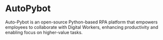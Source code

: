 # AutoPybot
Auto-Pybot is an open-source Python-based RPA platform that empowers employees to collaborate with Digital Workers, enhancing productivity and enabling focus on higher-value tasks.
